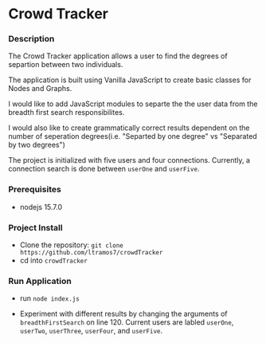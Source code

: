 # Crowd Tracker

### Description

The Crowd Tracker application allows a user to find the degrees of separtion between two individuals.

The application is built using Vanilla JavaScript to create basic classes for Nodes and Graphs.

I would like to add JavaScript modules to separte the the user data from the breadth first search responsibilites.

I would also like to create grammatically correct results dependent on the number of seperation degrees(i.e. "Separted by one degree" vs "Separated by two degrees")

The project is initialized with five users and four connections. Currently, a connection search is done between `userOne` and `userFive`. 

### Prerequisites
- nodejs 15.7.0


### Project Install
- Clone the repository: `git clone https://github.com/ltramos7/crowdTracker`
- cd into `crowdTracker`

### Run Application
- run `node index.js`

- Experiment with different results by changing the arguments of `breadthFirstSearch` on line 120. Current users are labled `userOne`, `userTwo`, `userThree`, `userFour`, and `userFive`.
